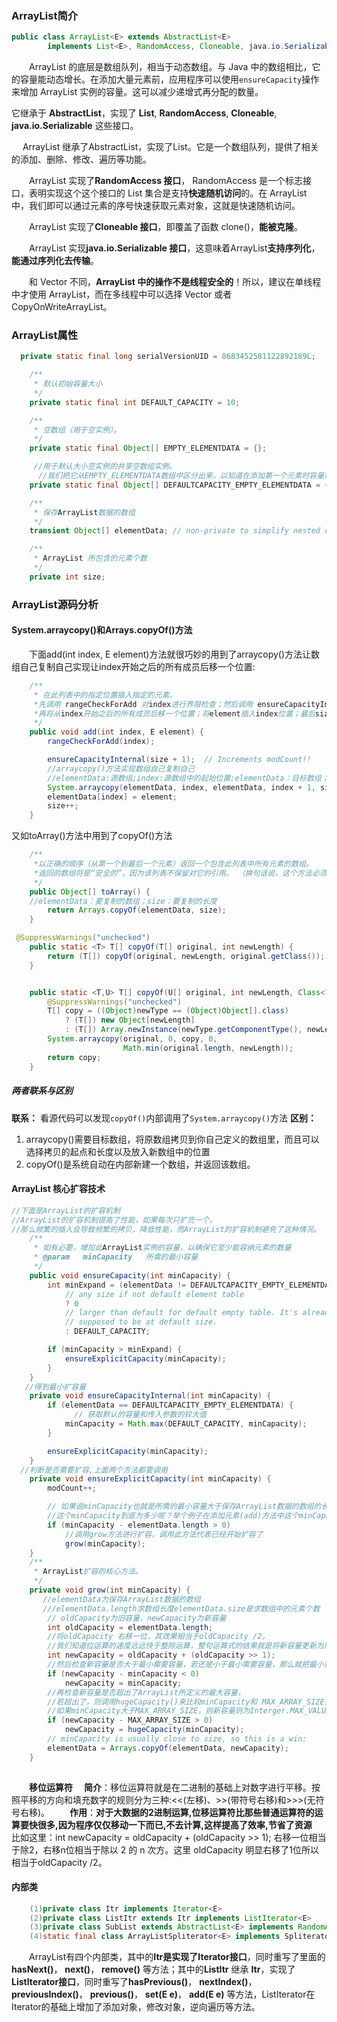 ### ArrayList简介

```java
public class ArrayList<E> extends AbstractList<E>
        implements List<E>, RandomAccess, Cloneable, java.io.Serializable
```

　　ArrayList 的底层是数组队列，相当于动态数组。与 Java 中的数组相比，它的容量能动态增长。在添加大量元素前，应用程序可以使用`ensureCapacity`操作来增加 ArrayList 实例的容量。这可以减少递增式再分配的数量。

它继承于 **AbstractList**，实现了 **List**, **RandomAccess**, **Cloneable**, **java.io.Serializable** 这些接口。

　 ArrayList 继承了AbstractList，实现了List。它是一个数组队列，提供了相关的添加、删除、修改、遍历等功能。

　　ArrayList 实现了**RandomAccess 接口**， RandomAccess 是一个标志接口，表明实现这个这个接口的 List 集合是支持**快速随机访问**的。在 ArrayList 中，我们即可以通过元素的序号快速获取元素对象，这就是快速随机访问。

　　ArrayList 实现了**Cloneable 接口**，即覆盖了函数 clone()，**能被克隆**。

　　ArrayList 实现**java.io.Serializable 接口**，这意味着ArrayList**支持序列化**，**能通过序列化去传输**。

　　和 Vector 不同，**ArrayList 中的操作不是线程安全的**！所以，建议在单线程中才使用 ArrayList，而在多线程中可以选择 Vector 或者 CopyOnWriteArrayList。

###  ArrayList属性

```java
  private static final long serialVersionUID = 8683452581122892189L;

    /**
     * 默认初始容量大小
     */
    private static final int DEFAULT_CAPACITY = 10;

    /**
     * 空数组（用于空实例）。
     */
    private static final Object[] EMPTY_ELEMENTDATA = {};

     //用于默认大小空实例的共享空数组实例。
      //我们把它从EMPTY_ELEMENTDATA数组中区分出来，以知道在添加第一个元素时容量需要增加多少。
    private static final Object[] DEFAULTCAPACITY_EMPTY_ELEMENTDATA = {};

    /**
     * 保存ArrayList数据的数组
     */
    transient Object[] elementData; // non-private to simplify nested class access

    /**
     * ArrayList 所包含的元素个数
     */
    private int size;

```



### ArrayList源码分析

#### System.arraycopy()和Arrays.copyOf()方法

　　下面add(int index, E element)方法就很巧妙的用到了arraycopy()方法让数组自己复制自己实现让index开始之后的所有成员后移一个位置:

```java
    /**
     * 在此列表中的指定位置插入指定的元素。 
     *先调用 rangeCheckForAdd 对index进行界限检查；然后调用 ensureCapacityInternal 方法保证capacity足够大；
     *再将从index开始之后的所有成员后移一个位置；将element插入index位置；最后size加1。
     */
    public void add(int index, E element) {
        rangeCheckForAdd(index);

        ensureCapacityInternal(size + 1);  // Increments modCount!!
        //arraycopy()方法实现数组自己复制自己
        //elementData:源数组;index:源数组中的起始位置;elementData：目标数组；index + 1：目标数组中的起始位置； size - index：要复制的数组元素的数量；
        System.arraycopy(elementData, index, elementData, index + 1, size - index);
        elementData[index] = element;
        size++;
    }
```

又如toArray()方法中用到了copyOf()方法

```java
    /**
     *以正确的顺序（从第一个到最后一个元素）返回一个包含此列表中所有元素的数组。 
     *返回的数组将是“安全的”，因为该列表不保留对它的引用。 （换句话说，这个方法必须分配一个新的数组）。
     */
    public Object[] toArray() {
    //elementData：要复制的数组；size：要复制的长度
        return Arrays.copyOf(elementData, size);
    }

 @SuppressWarnings("unchecked")
    public static <T> T[] copyOf(T[] original, int newLength) {
        return (T[]) copyOf(original, newLength, original.getClass());
    }


	public static <T,U> T[] copyOf(U[] original, int newLength, Class<? extends T[]> newType) {
        @SuppressWarnings("unchecked")
        T[] copy = ((Object)newType == (Object)Object[].class)
            ? (T[]) new Object[newLength]
            : (T[]) Array.newInstance(newType.getComponentType(), newLength);
        System.arraycopy(original, 0, copy, 0,
                         Math.min(original.length, newLength));
        return copy;
    }

```

##### 两者联系与区别

**联系：** 看源代码可以发现`copyOf()`内部调用了`System.arraycopy()`方法 **区别：**

1. arraycopy()需要目标数组，将原数组拷贝到你自己定义的数组里，而且可以选择拷贝的起点和长度以及放入新数组中的位置
2. copyOf()是系统自动在内部新建一个数组，并返回该数组。

#### ArrayList 核心扩容技术

```java
//下面是ArrayList的扩容机制
//ArrayList的扩容机制提高了性能，如果每次只扩充一个，
//那么频繁的插入会导致频繁的拷贝，降低性能，而ArrayList的扩容机制避免了这种情况。
    /**
     * 如有必要，增加此ArrayList实例的容量，以确保它至少能容纳元素的数量
     * @param   minCapacity   所需的最小容量
     */
    public void ensureCapacity(int minCapacity) {
        int minExpand = (elementData != DEFAULTCAPACITY_EMPTY_ELEMENTDATA)
            // any size if not default element table
            ? 0
            // larger than default for default empty table. It's already
            // supposed to be at default size.
            : DEFAULT_CAPACITY;

        if (minCapacity > minExpand) {
            ensureExplicitCapacity(minCapacity);
        }
    }
   //得到最小扩容量
    private void ensureCapacityInternal(int minCapacity) {
        if (elementData == DEFAULTCAPACITY_EMPTY_ELEMENTDATA) {
              // 获取默认的容量和传入参数的较大值
            minCapacity = Math.max(DEFAULT_CAPACITY, minCapacity);
        }

        ensureExplicitCapacity(minCapacity);
    }
  //判断是否需要扩容,上面两个方法都要调用
    private void ensureExplicitCapacity(int minCapacity) {
        modCount++;

        // 如果说minCapacity也就是所需的最小容量大于保存ArrayList数据的数组的长度的话，就需要调用grow(minCapacity)方法扩容。
        //这个minCapacity到底为多少呢？举个例子在添加元素(add)方法中这个minCapacity的大小就为现在数组的长度加1
        if (minCapacity - elementData.length > 0)
            //调用grow方法进行扩容，调用此方法代表已经开始扩容了
            grow(minCapacity);
    }
    /**
     * ArrayList扩容的核心方法。
     */
    private void grow(int minCapacity) {
       //elementData为保存ArrayList数据的数组
       ///elementData.length求数组长度elementData.size是求数组中的元素个数
        // oldCapacity为旧容量，newCapacity为新容量
        int oldCapacity = elementData.length;
        //将oldCapacity 右移一位，其效果相当于oldCapacity /2，
        //我们知道位运算的速度远远快于整除运算，整句运算式的结果就是将新容量更新为旧容量的1.5倍，
        int newCapacity = oldCapacity + (oldCapacity >> 1);
        //然后检查新容量是否大于最小需要容量，若还是小于最小需要容量，那么就把最小需要容量当作数组的新容量，
        if (newCapacity - minCapacity < 0)
            newCapacity = minCapacity;
        //再检查新容量是否超出了ArrayList所定义的最大容量，
        //若超出了，则调用hugeCapacity()来比较minCapacity和 MAX_ARRAY_SIZE，
        //如果minCapacity大于MAX_ARRAY_SIZE，则新容量则为Interger.MAX_VALUE，否则，新容量大小则为 MAX_ARRAY_SIZE。
        if (newCapacity - MAX_ARRAY_SIZE > 0)
            newCapacity = hugeCapacity(minCapacity);
        // minCapacity is usually close to size, so this is a win:
        elementData = Arrays.copyOf(elementData, newCapacity);
    }
    
```

　　**移位运算符** 　**简介**：移位运算符就是在二进制的基础上对数字进行平移。按照平移的方向和填充数字的规则分为三种:<<(左移)、>>(带符号右移)和>>>(无符号右移)。 　　**作用**：**对于大数据的2进制运算,位移运算符比那些普通运算符的运算要快很多,因为程序仅仅移动一下而已,不去计算,这样提高了效率,节省了资源** 　比如这里：int newCapacity = oldCapacity + (oldCapacity >> 1); 右移一位相当于除2，右移n位相当于除以 2 的 n 次方。这里 oldCapacity 明显右移了1位所以相当于oldCapacity /2。

#### 内部类

```java
    (1)private class Itr implements Iterator<E>  
    (2)private class ListItr extends Itr implements ListIterator<E>  
    (3)private class SubList extends AbstractList<E> implements RandomAccess  
    (4)static final class ArrayListSpliterator<E> implements Spliterator<E>  
```

　　ArrayList有四个内部类，其中的**Itr是实现了Iterator接口**，同时重写了里面的**hasNext()**， **next()**， **remove()** 等方法；其中的**ListItr** 继承 **Itr**，实现了**ListIterator接口**，同时重写了**hasPrevious()**， **nextIndex()**， **previousIndex()**， **previous()**， **set(E e)**， **add(E e)** 等方法，ListIterator在Iterator的基础上增加了添加对象，修改对象，逆向遍历等方法。

### 

